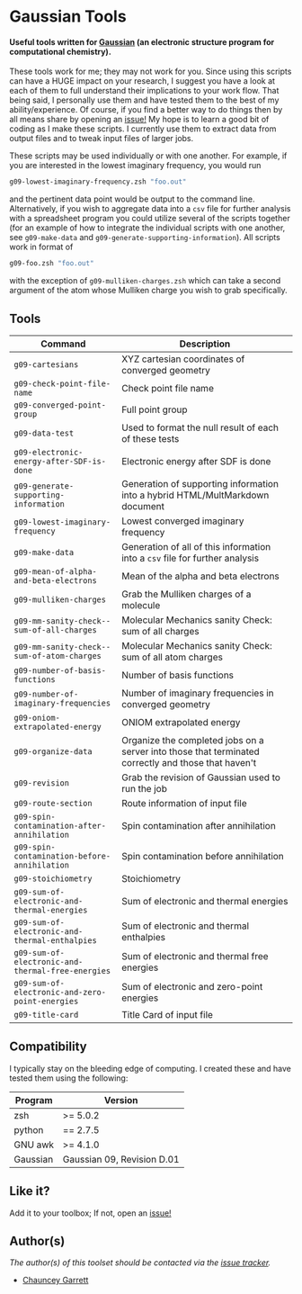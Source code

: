 # Gaussian Tools

#### Useful tools written for [Gaussian][gaussian] (an electronic structure program for computational chemistry).

These tools work for me; they may not work for you. Since using this scripts can have a HUGE impact on your research, I suggest you have a look at each of them to full understand their implications to your work flow. That being said, I personally use them and have tested them to the best of my ability/experience. Of course, if you find a better way to do things then by all means share by opening an [issue!][issue_tracker] My hope is to learn a good bit of coding as I make these scripts. I currently use them to extract data from output files and to tweak input files of larger jobs.

These scripts may be used individually or with one another. For example, if you are interested in the lowest imaginary frequency, you would run

```zsh
g09-lowest-imaginary-frequency.zsh "foo.out"
```

and the pertinent data point would be output to the command line. Alternatively, if you wish to aggregate data into a `csv` file for further analysis with a spreadsheet program you could utilize several of the scripts together (for an example of how to integrate the individual scripts with one another, see `g09-make-data` and `g09-generate-supporting-information`). All scripts work in format of

```zsh
g09-foo.zsh "foo.out"
```

with the exception of `g09-mulliken-charges.zsh` which can take a second argument of the atom whose Mulliken charge you wish to grab specifically.

## Tools

| Command                                           | Description                                                                                         |
| -----------                                       | -----------                                                                                         |
| `g09-cartesians`                                  | XYZ cartesian coordinates of converged geometry                                                     |
| `g09-check-point-file-name`                       | Check point file name                                                                               |
| `g09-converged-point-group`                       | Full point group                                                                                    |
| `g09-data-test`                                   | Used to format the null result of each of these tests                                               |
| `g09-electronic-energy-after-SDF-is-done`         | Electronic energy after SDF is done                                                                 |
| `g09-generate-supporting-information`             | Generation of supporting information into a hybrid HTML/MultMarkdown document                       |
| `g09-lowest-imaginary-frequency`                  | Lowest converged imaginary frequency                                                                |
| `g09-make-data`                                   | Generation of all of this information into a `csv` file for further analysis                        |
| `g09-mean-of-alpha-and-beta-electrons`            | Mean of the alpha and beta electrons                                                                |
| `g09-mulliken-charges`                            | Grab the Mulliken charges of a molecule                                                             |
| `g09-mm-sanity-check--sum-of-all-charges`         | Molecular Mechanics sanity Check: sum of all charges                                                |
| `g09-mm-sanity-check--sum-of-atom-charges`        | Molecular Mechanics sanity Check: sum of all atom charges                                           |
| `g09-number-of-basis-functions`                   | Number of basis functions                                                                           |
| `g09-number-of-imaginary-frequencies`             | Number of imaginary frequencies in converged geometry                                               |
| `g09-oniom-extrapolated-energy`                   | ONIOM extrapolated energy                                                                           |
| `g09-organize-data`                               | Organize the completed jobs on a server into those that terminated correctly and those that haven't |
| `g09-revision`                                    | Grab the revision of Gaussian used to run the job                                                   |
| `g09-route-section`                               | Route information of input file                                                                     |
| `g09-spin-contamination-after-annihilation`       | Spin contamination after annihilation                                                               |
| `g09-spin-contamination-before-annihilation`      | Spin contamination before annihilation                                                              |
| `g09-stoichiometry`                               | Stoichiometry                                                                                       |
| `g09-sum-of-electronic-and-thermal-energies`      | Sum of electronic and thermal energies                                                              |
| `g09-sum-of-electronic-and-thermal-enthalpies`    | Sum of electronic and thermal enthalpies                                                            |
| `g09-sum-of-electronic-and-thermal-free-energies` | Sum of electronic and thermal free energies                                                         |
| `g09-sum-of-electronic-and-zero-point-energies`   | Sum of electronic and zero-point energies                                                           |
| `g09-title-card`                                  | Title Card of input file                                                                            |

## Compatibility

I typically stay on the bleeding edge of computing. I created these and have tested them using the following:

| Program  | Version                    |
| ---      | ---                        |
| zsh      | >= 5.0.2                   |
| python   | == 2.7.5                   |
| GNU awk  | >= 4.1.0                   |
| Gaussian | Gaussian 09, Revision D.01 |

## Like it?

Add it to your toolbox; If not, open an [issue!][issue_tracker]

## Author(s)

*The author(s) of this toolset should be contacted via the [issue tracker][issue_tracker].*

  - [Chauncey Garrett][chauncey-garrett]

[gaussian]:          http://www.gaussian.com "Gaussian"
[issue_tracker]:     https://github.com/chauncey-garrett/gaussian-tools/issues "chauncey-garrett/gaussian-tools/issues"
[chauncey-garrett]:  https://github.com/chauncey-garrett "chauncey-garrett"


